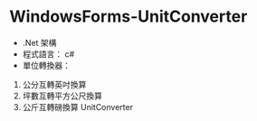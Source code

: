 # WindowsForms-UnitConverter
- .Net 架構
- 程式語言： c#
- 單位轉換器：
1. 公分互轉英吋換算
2. 坪數互轉平方公尺換算
3. 公斤互轉磅換算
UnitConverter
